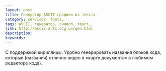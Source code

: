 ```yaml
---
layout: post
title: Генератор ASCII-графики из текста
category: services, fonts, 
tags: ASCII, генератор, символ, текст, 
link: http://ascii-arts.org.ua/gen.html
description: 
keywords: 
---
```


<p>С поддержкой кириллицы. Удобно генерировать названия блоков кода, которые (названия) отлично видео в «карте документа» в любимом редакторе кода).</p>

